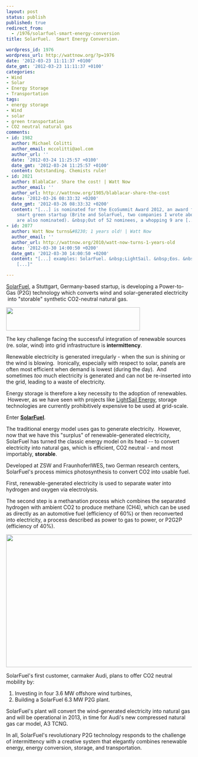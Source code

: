 ```yaml
---
layout: post
status: publish
published: true
redirect_from:
  - /1976/solarfuel-smart-energy-conversion
title: SolarFuel.  Smart Energy Conversion.

wordpress_id: 1976
wordpress_url: http://wattnow.org/?p=1976
date: '2012-03-23 11:11:37 +0100'
date_gmt: '2012-03-23 11:11:37 +0100'
categories:
- Wind
- Solar
- Energy Storage
- Transportation
tags:
- energy storage
- Wind
- solar
- green transportation
- CO2 neutral natural gas
comments:
- id: 1982
  author: Michael Colitti
  author_email: mccolitti@aol.com
  author_url: ''
  date: '2012-03-24 11:25:57 +0100'
  date_gmt: '2012-03-24 11:25:57 +0100'
  content: Outstanding. Chemists rule!
- id: 2021
  author: BlablaCar. Share the cost! | Watt Now
  author_email: ''
  author_url: http://wattnow.org/1985/blablacar-share-the-cost
  date: '2012-03-26 08:33:32 +0200'
  date_gmt: '2012-03-26 08:33:32 +0200'
  content: "[...] is nominated for the EcoSummit Award 2012, an award for the best
    smart green startup (Brite and SolarFuel, two companies I wrote about last week
    are also nominated). &nbsp;Out of 52 nominees, a whopping 9 are [...]"
- id: 2077
  author: Watt Now turns&#8230; 1 years old! | Watt Now
  author_email: ''
  author_url: http://wattnow.org/2010/watt-now-turns-1-years-old
  date: '2012-03-30 14:00:50 +0200'
  date_gmt: '2012-03-30 14:00:50 +0200'
  content: "[...] examples: SolarFuel. &nbsp;LightSail. &nbsp;Eos. &nbsp;Better Place.
    [...]"

---
```

<p><a href="http://www.solar-fuel.net/en/the-challenge/">SolarFuel</a>, a Stuttgart, Germany-based startup, is developing a Power-to-Gas (P2G) technology which converts wind and solar-generated electricity &nbsp;into "storable" synthetic CO2-neutral natural gas.</p>
<p><a href="http://www.solar-fuel.net/en/home/home"><img class="alignnone  wp-image-1977" title="SolarFuel - logo" src="{{ 'assets/from-wordpress/uploads/2012/03/SolarFuel-logo.jpg' | relative_url }}" alt="" width="363" height="63" /></a></p>
<p>The key challenge facing the successful integration of renewable sources (re. solar, wind) into grid infrastructure is&nbsp;<strong>intermittency</strong>.</p>
<p>Renewable electricity is generated irregularly - when the sun is shining or the wind is blowing. &nbsp;Ironically, especially with respect to solar, panels are often most efficient when demand is lowest (during the day). &nbsp;And sometimes<em> too</em> much electricity is generated and can not be re-inserted into the grid, leading to a waste of electricity.</p>
<p>Energy storage is therefore a key necessity to the adoption of renewables. &nbsp;However, as we have seen with projects like <a title="LightSail Energy.  Regenerative Air Energy Storage." href="http://wattnow.org/1842/lightsail-energy-regenerative-air-energy-storage">LightSail Energy</a>, storage technologies are currently prohibitively expensive to be used at grid-scale.</p>
<p>Enter <strong><a href="solar-fuel.net">SolarFuel</a></strong>.</p>
<p>The traditional energy model uses gas to generate electricity. &nbsp;However, now that we have this "surplus" of renewable-generated electricity, SolarFuel has turned the classic energy model on its head -- to convert electricity into natural gas, which is efficient, CO2 neutral - and most importably, <strong>storable</strong>.</p>
<p>Developed at ZSW and FraunhoferIWES, two German research centers, SolarFuel's process mimics photosynthesis to convert CO2 into usable fuel.</p>
<p>First, renewable-generated electricity is used to separate water into hydrogen and oxygen via electrolysis.</p>
<p>The second step is a methanation process which combines the separated hydrogen with ambient CO2 to produce methane (CH4), which can be used as directly as an automotive fuel (efficiency of 60%) or then reconverted into electricity, a process described as power to gas to power, or P2G2P (efficiency of 40%).</p>
<p><a href="http://ecosummit.net/award/eco12/startups/solarfuel"><img class="alignnone  wp-image-1980" title="solarfuel_powertogas_620" src="{{ 'assets/from-wordpress/uploads/2012/03/solarfuel_powertogas_620.png' | relative_url }}" alt="" width="521" height="359" /></a></p>
<p>SolarFuel's first customer, carmaker Audi, plans to offer CO2 neutral mobility by:</p>
<ol>
<li>Investing in four 3.6 MW offshore wind turbines,</li>
<li>Building a SolarFuel 6.3 MW P2G plant.</li>
</ol>
<p>SolarFuel's plant will convert the wind-generated electricity into natural gas and will be operational in 2013, in time for Audi's new compressed natural gas car model, A3 TCNG.</p>
<p>In all, SolarFuel's revolutionary P2G technology responds to the challenge of intermittency with a creative system that elegantly combines&nbsp;renewable energy, energy conversion, storage, and transportation.</p>

